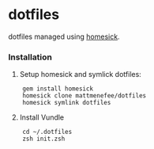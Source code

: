 dotfiles
========

dotfiles managed using [homesick](https://github.com/technicalpickles/homesick).

### Installation

1. Setup homesick and symlick dotfiles:
```
    gem install homesick
    homesick clone mattmenefee/dotfiles
    homesick symlink dotfiles
```
2. Install Vundle
```
    cd ~/.dotfiles
    zsh init.zsh
```
